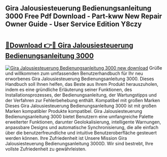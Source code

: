 ## Gira Jalousiesteuerung Bedienungsanleitung 3000 Free Pdf Download - Part-kww New Repair Owner Guide - User Service Edition Y8czy

# <h2><a href="http://df46iy.blite.top/?on=Gira+Jalousiesteuerung+Bedienungsanleitung+3000">🔗Download 👉🔴 Gira Jalousiesteuerung Bedienungsanleitung 3000</a></h2>

[![Gira Jalousiesteuerung Bedienungsanleitung 3000 new download](https://i.imgur.com/lujVjoI.png)](http://df46iy.blite.top/?on=Gira+Jalousiesteuerung+Bedienungsanleitung+3000)
Grüße und willkommen zum umfassenden Benutzerhandbuch für Ihr neu erworbenes Gira Jalousiesteuerung Bedienungsanleitung 3000. Dieses Handbuch soll Ihnen helfen, das Beste aus Ihrem Produkt herauszuholen, indem es eine gründliche Erläuterung seiner Funktionen, des Installationsprozesses, der Bedienungsanleitung, der Wartungstipps und der Verfahren zur Fehlerbehebung enthält. Kompatibel mit großen Marken Dieses Gira Jalousiesteuerung Bedienungsanleitung 3000 ist mit großen Marken kompatibler Produkte kompatibel. Gira Jalousiesteuerung Bedienungsanleitung 3000 bietet Benutzern eine umfangreiche Palette erweiterter Funktionen, darunter Geolokalisierung, intelligente Warnungen, anpassbare Designs und automatische Synchronisierung, die alle einfach über die benutzerfreundliche und intuitive Benutzeroberfläche gesteuert werden können. Ihre Zufriedenheit ist Unsere Mission Gira Jalousiesteuerung Bedienungsanleitung 3000D. Wir sind bestrebt, Ihre vollste Zufriedenheit zu gewährleisten.
